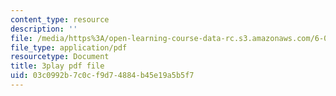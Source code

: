 ```yaml
---
content_type: resource
description: ''
file: /media/https%3A/open-learning-course-data-rc.s3.amazonaws.com/6-0001-introduction-to-computer-science-and-programming-in-python-fall-2016/03c0992b7c0cf9d74884b45e19a5b5f7_vqn_yk5aFcI.pdf
file_type: application/pdf
resourcetype: Document
title: 3play pdf file
uid: 03c0992b-7c0c-f9d7-4884-b45e19a5b5f7
---
```

